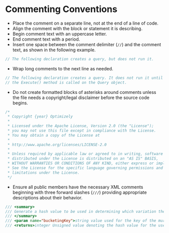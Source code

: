 # Commenting Conventions

- Place the comment on a separate line, not at the end of a line of code.
- Align the comment with the block or statement it is describing.
- Begin comment text with an uppercase letter.
- End comment text with a period.
- Insert one space between the comment delimiter (`//`) and the comment text, as shown in the following example.

```csharp
// The following declaration creates a query, but does not run it.
```
- Wrap long comments to the next line as needed.

```csharp
// The following declaration creates a query. It does not run it until
// the Execute() method is called on the Query object.
```

- Do not create formatted blocks of asterisks around comments unless the file needs a copyright/legal disclaimer before the source code begins.

```csharp
/* 
 * Copyright {year} Optimizely
 *
 * Licensed under the Apache License, Version 2.0 (the "License");
 * you may not use this file except in compliance with the License.
 * You may obtain a copy of the License at
 *
 * http://www.apache.org/licenses/LICENSE-2.0
 *
 * Unless required by applicable law or agreed to in writing, software
 * distributed under the License is distributed on an "AS IS" BASIS,
 * WITHOUT WARRANTIES OR CONDITIONS OF ANY KIND, either express or implied.
 * See the License for the specific language governing permissions and
 * limitations under the License.
 */
 ```

- Ensure all public members have the necessary XML comments beginning with three forward slashes (`///`) providing appropriate descriptions about their behavior.

```csharp
/// <summary>
/// Generate a hash value to be used in determining which variation the user will be put in
/// </summary>
/// <param name="bucketingKey">string value used for the key of the murmur hash.</param>
/// <returns>integer Unsigned value denoting the hash value for the user</returns>
```